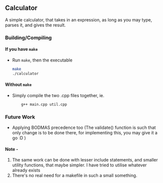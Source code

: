 ## Calculator

A simple calculator, that takes in an expression, as long as you may type, parses it, and gives the result.


### Building/Compiling
#### If you have `make`
* Run `make`, then the executable
    ```sh
    make
    ./calculator
    ```

#### Without `make`
* Simply compile the two .cpp files together, ie.
    ```sh
        g++ main.cpp util.cpp
    ```

### Future Work
* Applying BODMAS precedence too
    (The validate() function is such that only change is to be done there, for implementing this, you may give it a go :D )

#### Note - 
1. The same work can be done with lesser include statements, and smaller utility functions, that maybe simpler. I have tried to utilise whatever already exists
2. There's no real need for a makefile in such a small something.

